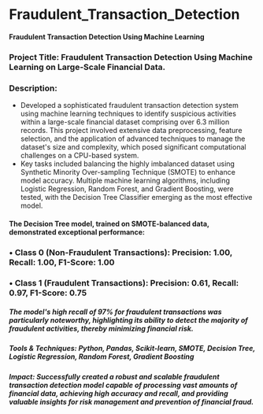 # Fraudulent_Transaction_Detection
#### Fraudulent Transaction Detection Using Machine Learning 

### Project Title: Fraudulent Transaction Detection Using Machine Learning on Large-Scale Financial Data.
### Description:
- Developed a sophisticated fraudulent transaction detection system using machine learning techniques to identify suspicious activities within a large-scale financial dataset comprising over 6.3 million records. This project involved extensive data preprocessing, feature selection, and the application of advanced techniques to manage the dataset's size and complexity, which posed significant computational challenges on a CPU-based system.
- Key tasks included balancing the highly imbalanced dataset using Synthetic Minority Over-sampling Technique (SMOTE) to enhance model accuracy. Multiple machine learning algorithms, including Logistic Regression, Random Forest, and Gradient Boosting, were tested, with the Decision Tree Classifier emerging as the most effective model.
#### The Decision Tree model, trained on SMOTE-balanced data, demonstrated exceptional performance:
### •	Class 0 (Non-Fraudulent Transactions): Precision: 1.00, Recall: 1.00, F1-Score: 1.00
### •	Class 1 (Fraudulent Transactions): Precision: 0.61, Recall: 0.97, F1-Score: 0.75

##### The model's high recall of 97% for fraudulent transactions was particularly noteworthy, highlighting its ability to detect the majority of fraudulent activities, thereby minimizing financial risk.
##### Tools & Techniques: Python, Pandas, Scikit-learn, SMOTE, Decision Tree, Logistic Regression, Random Forest, Gradient Boosting
##### Impact: Successfully created a robust and scalable fraudulent transaction detection model capable of processing vast amounts of financial data, achieving high accuracy and recall, and providing valuable insights for risk management and prevention of financial fraud.
